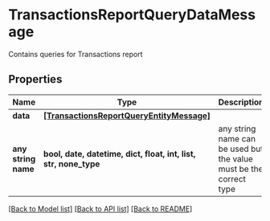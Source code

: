 # TransactionsReportQueryDataMessage

Contains queries for Transactions report

## Properties
Name | Type | Description | Notes
------------ | ------------- | ------------- | -------------
**data** | [**[TransactionsReportQueryEntityMessage]**](TransactionsReportQueryEntityMessage.md) |  | 
**any string name** | **bool, date, datetime, dict, float, int, list, str, none_type** | any string name can be used but the value must be the correct type | [optional]

[[Back to Model list]](../README.md#documentation-for-models) [[Back to API list]](../README.md#documentation-for-api-endpoints) [[Back to README]](../README.md)


